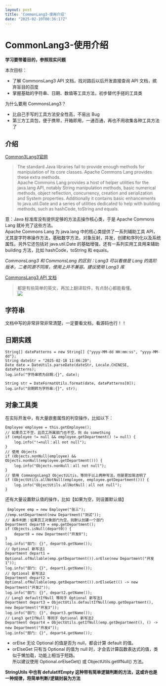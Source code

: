```yaml
---
layout: post
title: 'CommonLang3-使用介绍'
date: "2025-02-19T00:36:17Z"
---
```

CommonLang3-使用介绍
================

**学习要带着目的，参照现实问题**

本次目标：

*   了解 CommonsLang3 API 文档，找对路后以后开发直接查询 API 文档，摈弃盲目的百度
*   掌握基础的字符串、日期、数值等工具方法，初步替代手搓的工具类

为什么要用 CommonsLang3？

*   比自己手写的工具方法安全性高，不易出 Bug
*   第三方工具包，便于携带，开箱即用，一通百通，再也不用收集各种工具方法了

介绍
--

[Common3Lang3官网](https://commons.apache.org/proper/commons-lang/index.html)

> The standard Java libraries fail to provide enough methods for manipulation of its core classes. Apache Commons Lang provides these extra methods.  
> Apache Commons Lang provides a host of helper utilities for the java.lang API, notably String manipulation methods, basic numerical methods, object reflection, concurrency, creation and serialization and System properties. Additionally it contains basic enhancements to java.util.Date and a series of utilities dedicated to help with building methods, such as hashCode, toString and equals.

意：Java 标准库没有提供足够的方法去操作核心类，于是 Apache Commons Lang 就补充了这些方法。  
Apache Commons Lang 为 java.lang 中的核心类提供了一系列辅助工具 API，尤其是字符串操作方法，基础数字方法，对象反射，并发，创建和序列化以及系统属性。另外它还包括对 java.util.Date 的基础增强，还有一系列实用工具用来辅助 building 方法，比如 hashCode，toString 和 equals。

_CommonsLang3 和 CommonsLang 的区别：Lang3 可以看做是 Lang 的高阶版本，二者同源不同库，使用上并不兼容。建议使用 Lang3 库_

[CommonsLang3 API 文档](https://commons.apache.org/proper/commons-lang/javadocs/api-release/index.html)

> 都是有些简单的英文，再加上翻译软件，有点耐心都能看懂。  
> ![](https://img2024.cnblogs.com/blog/753478/202502/753478-20250218113125649-187478526.png)

字符串
---

文档中写的非常非常非常清楚，一定要看文档，看源码也行！！

日期实践
----

    String[] datePatterns = new String[] {"yyyy-MM-dd HH:mm:ss", "yyyy-MM-dd"};
    String dateStr = "2025-02-18 11:06:20";
    Date date = DateUtils.parseDate(dateStr, Locale.CHINESE, datePatterns);
    log.info("字符串转为日期:{}", date);
    
    String str = DateFormatUtils.format(date, datePatterns[0]);
    log.info("日期转为字符串:{}", str);
    

对象工具类
-----

在实际开发中，有大量嵌套属性的判空操作，比如以下：

    Employee employee = this.getEmployee();
    // 如果员工不空，且员工所属部门也不空，则 do something
    if (employee != null && employee.getDepartment() != null) {
    	log.info("!=null：all not null");
    }
    // 使用 Objects 
    if (Objects.nonNull(employee) && Objects.nonNull(employee.getDepartment())) {
    	log.info("Objects.nonNull：all not null");
    }
    // 使用 CommangsLang3 ObjectUitis，等同于以上两种写法，但是更加简洁明了
    if (ObjectUtils.allNotNull(employee, employee.getDepartment())) {
    	log.info("ObjectUtils.allNotNull：all not null");
    }
    

还有大量设置默认值的操作，比如【如果为空，则设置默认值】

     Employee emp = new Employee("张三");
    //emp.setDepartment(new Department("测试"));
    // 条件判断：如果员工对象部门为空，则默认创建一个部门
    Department depart0 = emp.getDepartment();
    if (Objects.isNull(depart0)) {
    	depart0 = new Department("开发0");
    }
    log.info("部门: {}", depart0.getName());
    // Optional 新写法1
    Department depart1 = Optional.ofNullable(emp.getDepartment()).orElse(new Department("开发1"));
    log.info("部门: {}", depart1.getName());
    // Optional 新写法2
    Department depart2 = Optional.ofNullable(emp.getDepartment()).orElseGet(() -> new Department("开发2"));
    log.info("部门: {}", depart2.getName());
    // Lang3 defaultIfNull 等同于 Optional 新写法1
    Department depart3 = ObjectUtils.defaultIfNull(emp.getDepartment(), new Department("开发3"));
    log.info("部门: {}", depart3.getName());
    // Lang3 getIfNull 等同于 Optional 新写法2
    Department depart4 = ObjectUtils.getIfNull(emp.getDepartment(), () -> new Department("开发4"));
    log.info("部门: {}", depart4.getName());
    

*   orElse 无论 Optional 的值是否为 null，都会计算 default 的值。
*   orElseGet 只有当 Optional 的值为 null 时，才会去计算函数表达式的值，类似于懒加载，功能上相当于短路。  
    所以建议使用 Optional.orElseGet() 或 ObjectUtils.getIfNull() 方法。

**StringUtils 中也有 defulatIfEmpty 这种带有简单逻辑判断的方法，这或许也是一种规律，将简单判断/逻辑封装为方法**